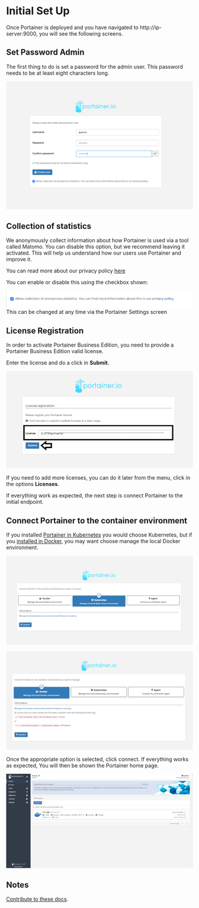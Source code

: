 # Initial Set Up

Once Portainer is deployed and you have navigated to http://ip-server:9000, you will see the following screens. 

## Set Password Admin

The first thing to do is set a password for the admin user. This password needs to be at least eight characters long.

![admin_password](assets/initial-1.png)

## Collection of statistics

We anonymously collect information about how Portainer is used via a tool called Matomo. You can disable this option, but we recommend leaving it activated. This will help us understand how our users use Portainer and improve it.

You can read more about our privacy policy [here](https://www.portainer.io/documentation/in-app-analytics-and-privacy-policy/)

You can enable or disable this using the checkbox shown:

![statics](assets/initial-2.png)
This can be changed at any time via the Portainer Settings screen

## License Registration

In order to activate Portainer Business Edition, you need to provide a Portainer Business Edition valid license.

Enter the license and do a click in <b>Submit</b>.

![license](assets/license1.png)

If you need to add more licenses, you can do it later from the menu, click in the options <b>Licenses</b>.

If everything work as expected, the next step is connect Portainer to the initial endpoint.

## Connect Portainer to the container environment

If you installed [Portainer in Kubernetes](/v2.0-be/deploy/linux/#deploy-portainer-in-kubernetes) you would choose Kubernetes, but if you [installed in Docker](/v2.0-be/deploy/linux/#deploy-portainer-in-docker), you may want choose manage the local Docker environment. 

![kubernetes-initial](assets/initial-3.png)

![docker-initial](assets/initial-4.png)

Once the appropriate option is selected, click connect. If everything works as expected, You will then be shown the Portainer home page.

![portainer-initial](assets/initial-5.png)

## Notes

[Contribute to these docs](https://github.com/portainer/portainer-docs/blob/master/contributing.md).